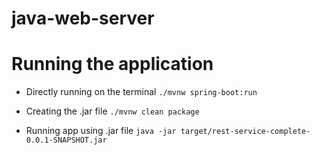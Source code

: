 # java-web-server

# Running the application
- Directly running on the terminal
`./mvnw spring-boot:run`

- Creating the .jar file
`./mvnw clean package`

- Running app using .jar file
`java -jar target/rest-service-complete-0.0.1-SNAPSHOT.jar`